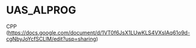 # UAS_ALPROG
CPP
(https://docs.google.com/document/d/1VT0f6JsX1LUwKLS4VXsIAq61o9d-cgNbyJoYcfSCLlM/edit?usp=sharing)
